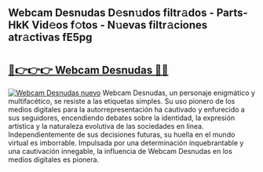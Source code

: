 ## Webcam Desnudas D𝚎sn𝚞dos filtr𝚊dos - Parts-HkK Vid𝚎os f𝚘tos - N𝚞evas filtr𝚊ciones atr𝚊ctivas fE5pg

# <h2><a href="http://mbavh7.tromn.icu/?c=Webcam+Desnudas">🔗👉👉👉 Webcam Desnudas 🔗🔗</a></h2>

[![Webcam Desnudas nuevo](https://i.imgur.com/pEAQMta.gif)](http://mbavh7.tromn.icu/?c=Webcam+Desnudas)
Webcam Desnudas, un personaje enigmático y multifacético, se resiste a las etiquetas simples. Su uso pionero de los medios digitales para la autorrepresentación ha cautivado y enfurecido a sus seguidores, encendiendo debates sobre la identidad, la expresión artística y la naturaleza evolutiva de las sociedades en línea. Independientemente de sus decisiones futuras, su huella en el mundo virtual es imborrable. Impulsada por una determinación inquebrantable y una cautivación innegable, la influencia de Webcam Desnudas en los medios digitales es pionera.
